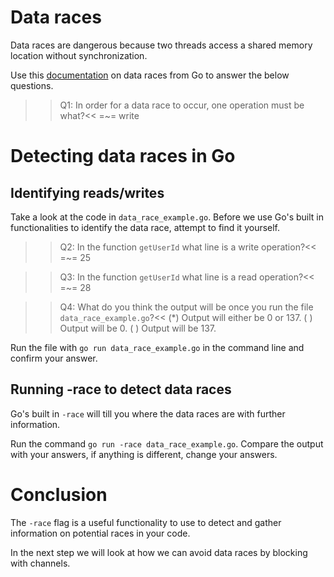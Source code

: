 # Data races
Data races are dangerous because two threads access a shared memory location without synchronization.

Use this [documentation](https://golang.org/doc/articles/race_detector.html) on data races from Go to answer the below questions.

>>Q1: In order for a data race to occur, one operation must be what?<<
=~= write


# Detecting data races in Go
## Identifying reads/writes
Take a look at the code in `data_race_example.go`. Before we use Go's built in functionalities to identify the data race, attempt to find it yourself.

>>Q2: In the function `getUserId` what line is a write operation?<<
=~= 25

>>Q3: In the function `getUserId` what line is a read operation?<<
=~= 28

>>Q4: What do you think the output will be once you run the file `data_race_example.go`?<<
(*) Output will either be 0 or 137.
( ) Output will be 0.
( ) Output will be 137.

Run the file with `go run data_race_example.go` in the command line and confirm your answer.

## Running -race to detect data races

Go's built in `-race` will till you where the data races are with further information.

Run the command `go run -race data_race_example.go`. Compare the output with your answers, if anything is different, change your answers.

# Conclusion
The `-race` flag is a useful functionality to use to detect and gather information on potential races in your code.

In the next step we will look at how we can avoid data races by blocking with channels.